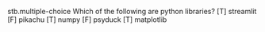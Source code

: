 stb.multiple-choice
Which of the following are python libraries?
[T] streamlit
[F] pikachu
[T] numpy
[F] psyduck
[T] matplotlib